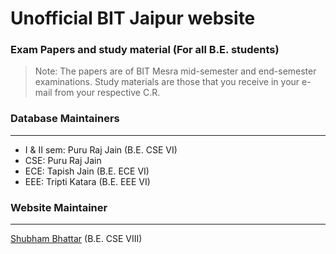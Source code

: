 # Unofficial BIT Jaipur website
### Exam Papers and study material (For all B.E. students)

> Note: The papers are of BIT Mesra mid-semester and end-semester examinations. Study materials are those that you receive in your e-mail from your respective C.R.

### Database Maintainers
----------------------------

- I & II sem: Puru Raj Jain (B.E. CSE VI)
- CSE: Puru Raj Jain
- ECE: Tapish Jain (B.E. ECE VI)
- EEE: Tripti Katara (B.E. EEE VI)

### Website Maintainer   
---------------------

[Shubham Bhattar](https://github.com/shubhambhattar) (B.E. CSE VIII)
